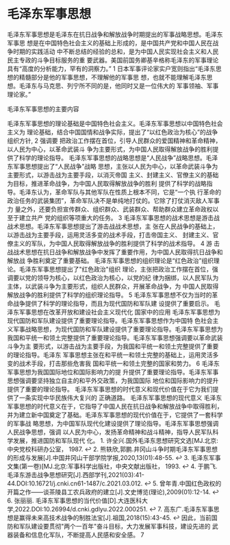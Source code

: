 # ⽑泽东军事思想 

⽑泽东军事思想是⽑泽东在抗⽇战争和解放战争时期提出的军事战略思想。⽑泽东军事思 想是在中国特⾊社会主义的基础上形成的，是中国共产党和中国⼈民在战争时期的实践活动 中不断总结的经验的总和，是为中国⼈民实现社会主义和⼈民民主专政的⽃争⽬标服务的重 要武器。美国前国务卿基⾟格称⽑泽东的军事理论具有“⾼度的分析能⼒，罕有的洞察⼒。” 1 ⽇本军事评论家实户宽则指出“⽑泽东思想的精髓部分是他的军事思想，不理解他的军事思 想，也就不能理解⽑泽东思想。⽑泽东与马克思、列宁所不同的是，他同时又是⼀位伟⼤的 军事领袖、军事理论家。” 

⽑泽东军事思想的主要内容

 ⽑泽东军事思想的理论基础是中国特⾊社会主义。⽑泽东军事思想以中国特⾊社会主义为 理论基础，结合中国国情和战争实际，提出了“以红⾊政治为核⼼”的战争组织⽅针, 2 强调要 把政治⼯作摆在⾸位，引导⼈民群众的爱国精神和⾰命精神，以⼈民为中⼼，以⾰命武装⽃ 争为主要形式，为中国⼈民取得解放战争的胜利提供了科学的理论指导。 ⽑泽东军事思想的战略思想是“⼈民战争”战略思想。⽑泽东军事思想提出了“⼈民战争”战略 思想，主张以⼈民为中⼼，以⾰命武装⽃争为主要形式，以游击战为主要⼿段，以消灭帝国 主义、封建主义、官僚主义的基础为⽬标，推进⾰命战争，为中国⼈民取得解放战争的胜利 提供了科学的战略指导。⽑泽东认为，⾰命军队与其他军队在性质上根本不同，它是“⼀个执 ⾏⾰命的政治任务的武装集团”，⾰命军队决不是单纯地打仗的。它除了打仗消灭敌⼈军事⼒ 量之外，还要负担宣传群众、组织群众、武装群众、帮助群众建⽴⾰命政权以⾄于建⽴共产 党的组织等项重⼤的任务。 3 ⽑泽东军事思想的战术思想是游击战战术思想。⽑泽东军事思想提出了游击战战术思想，主 张在⼈民战争的基础上，以游击战为主要⼿段，运⽤灵活多变的战术⼿段，打击帝国主义、 封建主义、官僚主义的军队，为中国⼈民取得解放战争的胜利提供了科学的战术指导。 4 游 击战战术思想在抗⽇战争和解放战争中发挥了重要作⽤，为中国⼈民取得抗⽇战争和解放战 争胜利奠定了重要基础。 ⽑泽东军事思想的组织理论是“红⾊政治”组织理论。⽑泽东军事思想提出了"红⾊政治"组织 理论，主张把政治⼯作摆在⾸位，强调要以党的领导为核⼼，以红⾊政治为核⼼，以党的纪 律为捆绑，以⼈民军队为主体，以武装⽃争为主要形式，组织⼈民群众，开展⾰命战争，为 中国⼈民取得解放战争的胜利提供了科学的组织理论指导。 5 ⽑泽东军事思想不仅为当时的⾰命战争提供了科学的理论指导，⽽且为现代国防和军队建 设提供了重要启⽰。 ⽑泽东军事思想在改⾰开放和建设社会主义现代化 国家中的应⽤ ⽑泽东军事思想为现代国防和军队建设提供了重要理论指导。⽑泽东军事思想作为中国特 ⾊社会主义军事战略思想，为现代国防和军队建设提供了重要理论指导。⽑泽东军事思想为 我国和平统⼀和领⼟完整提供了重要理论指导。⽑泽东军事思想强调要以⾰命武装⽃争为主 要形式，以游击战为主要⼿段，为我国和平统⼀和领⼟完整提供了重要的理论指导。⽑泽东 军事思想主张在和平统⼀和领⼟完整的基础上，运⽤灵活多变的战术⼿段，打击那些危害我 国和平统⼀和领⼟完整的国家和势⼒。 6 ⽑泽东军事思想为我国国际地位和国际影响⼒的提 升提供了重要理论指导。⽑泽东军事思想强调要坚持独⽴⾃主的和平外交政策，为我国国际 地位和国际影响⼒的提升提供了重要的理论指导。 ⽑泽东军事思想的时代意义和现代价值在于它为我们提供了⼀条实现中华民族伟⼤复兴的 正确道路。 ⽑泽东军事思想的现代意义 ⽑泽东军事思想的时代意义在于，它指导了中国⼈民在抗⽇战争和解放战争中取得胜利， 并为建⽴新中国奠定了基础。⽑泽东军事思想的现代价值在于，它提供了⼀套科学的军事战 略思想，为中国军队现代化建设提供了理论指导。⽑泽东军事思想强调⼈民战争思想，强调 以⼈民为中⼼，发扬⾰命精神和战⽃精神，指导⼈民军队科学发展，推进国防和军队现代 化。 1. 许全兴.国外⽑泽东思想研究⽂选[MJ.北京:中央党校科研办公室， 1987. ↩ 2. 熊轶欣,郭鹏.井冈⼭⽃争时期⽑泽东军事思想的形成与发展[J].中国井冈⼭⼲部学院学报,2020,13(01):48-55. ↩ 3. ⽑泽东军事⽂集(第⼀卷)[MJ.北京:军事科学出版社，中央⽂献出版社， 1993. ↩ 4. 于鹏飞.⽑泽东游击战争思想研究[J].西部学刊,2021(03):41-44.DOI:10.16721/j.cnki.cn61-1487/c.2021.03.012. ↩ 5. 曾年青.中国红⾊政权的开篇之作——谈茶陵县⼯农兵政府的建⽴[J].⽂史博览(理论),2009(01):12-14. ↩ 6. 张丽丽. ⽑泽东军事思想的当代价值[D].⼤连医科⼤学,2022.DOI:10.26994/d.cnki.gdlyu.2022.000251. ↩ 7. ⾼东⼴.⽑泽东军事思想是赢得未来⾼技术战争的制胜法宝[J].祖国,2018(15):43-45. ↩ 因此，当前国防和军队建设要贯彻"两个⼀百年"奋⽃⽬标，⼤⼒发展军事科技，建设先进的 武器装备和信息化军队，不断提⾼⼈民感和安全感。 7